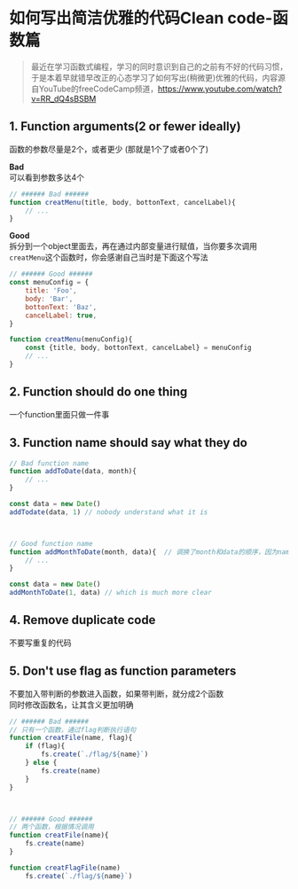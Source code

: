# 如何写出简洁优雅的代码Clean code-函数篇

> 最近在学习函数式编程，学习的同时意识到自己的之前有不好的代码习惯，于是本着早就错早改正的心态学习了如何写出(稍微更)优雅的代码，内容源自YouTube的freeCodeCamp频道，https://www.youtube.com/watch?v=RR_dQ4sBSBM

## 1. Function arguments(2 or fewer ideally)
函数的参数尽量是2个，或者更少 (那就是1个了或者0个了)

**Bad**  
可以看到参数多达4个
```js
// ###### Bad ######
function creatMenu(title, body, bottonText, cancelLabel){
    // ...
}
```

**Good**  
拆分到一个object里面去，再在通过内部变量进行赋值，当你要多次调用`creatMenu`这个函数时，你会感谢自己当时是下面这个写法
```js
// ###### Good ######
const menuConfig = {
    title: 'Foo',
    body: 'Bar',
    bottonText: 'Baz',
    cancelLabel: true,
}

function creatMenu(menuConfig){
    const {title, body, bottonText, cancelLabel} = menuConfig
    // ...
}
```


## 2. Function should do one thing
一个function里面只做一件事


## 3. Function name should say what they do
```js
// Bad function name
function addToDate(data, month){
    // ...
}

const data = new Date()
addTodate(data, 1) // nobody understand what it is 



// Good function name
function addMonthToDate(month, data){  // 调换了month和data的顺序，因为name是 add month -> data
    // ...
}

const data = new Date()
addMonthToDate(1, data) // which is much more clear

```

## 4. Remove duplicate code
不要写重复的代码

## 5. Don't use flag as function parameters
不要加入带判断的参数进入函数，如果带判断，就分成2个函数  
同时修改函数名，让其含义更加明确
```js
// ###### Bad ######
// 只有一个函数，通过flag判断执行语句
function creatFile(name, flag){
    if (flag){
        fs.create(`./flag/${name}`)
    } else {
        fs.create(name)
    }
}



// ###### Good ######
// 两个函数，根据情况调用
function creatFile(name){
    fs.create(name)
}

function creatFlagFile(name)
    fs.create(`./flag/${name}`)
```